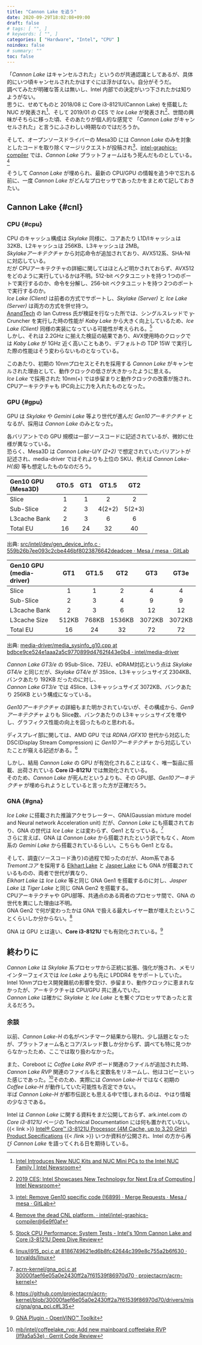 ```yaml
---
title: "Cannon Lake を追う"
date: 2020-09-29T18:02:08+09:00
draft: false
# tags: [ "", ]
# keywords: [ "", ]
categories: [ "Hardware", "Intel", "CPU" ]
noindex: false
# summary: ""
toc: false
---
```


「*Cannon Lake* はキャンセルされた」というのが共通認識としてあるが、具体的にいつ頃キャンセルされたかはすぐには浮かばない。自分がそうだ。  
調べてみたが明確な答えは無いし、Intel 内部での決定がいつ下されたかは知りようがない。  
思うに、せめてものと 2018/08 に Core i3-8121U(Cannon Lake) を搭載した NUC が発表され[^cnl-nuc]、そして 2019/01 の CES で *Ice Lake* が発表され[^ces-icl]、世間の興味がそちらに移った頃、そのあたりが個人的な感覚で 「*Cannon Lake* がキャンセルされた」と言うにふさわしい時期なのではだろうか。  

[^cnl-nuc]: [Intel Introduces New NUC Kits and NUC Mini PCs to the Intel NUC Family | Intel Newsroom](https://newsroom.intel.com/news/intel-introduces-new-nuc-kits-nuc-mini-pcs-intel-nuc-family/)
[^ces-icl]: [2019 CES: Intel Showcases New Technology for Next Era of Computing | Intel Newsroom](https://newsroom.intel.com/news/2019-ces-intel-showcases-new-technology-next-era-computing/)

そして、オープンソースドライバーの Mesa3D には *Cannon Lake* のみを対象としたコードを取り除くマージリクエストが投稿され[^remove-cnl-only-code]、[intel-graphics-compiler](https://github.com/intel/intel-graphics-compiler) では、*Cannon Lake* プラットフォームはもう死んだものとしている。[^dead-cnl-platform]  

[^remove-cnl-only-code]: [intel: Remove Gen10 specific code (!6899) · Merge Requests · Mesa / mesa · GitLab](https://gitlab.freedesktop.org/mesa/mesa/-/merge_requests/6899)
[^dead-cnl-platform]: [Remove the dead CNL platform. · intel/intel-graphics-compiler@6e9f0af](https://github.com/intel/intel-graphics-compiler/commit/6e9f0af19184cdc3f94c32c23692eaccd3b0ef20#diff-a814fa78344f64350e2584d78c11ae0eR145)

そうして *Cannon Lake* が埋められ、最新の CPU/GPU の情報を追う中で忘れる前に、一度 *Cannon Lake* がどんなプロセッサであったかをまとめて記しておきたい。  

## Cannon Lake {#cnl}
### CPU {#cpu}
CPU のキャッシュ構成は *Skylake* 同様に、コアあたり L1D/Iキャッシュは 32KB、L2キャッシュは 256KB、L3キャッシュは 2MB。  
*Skylakeアーキテクチャ* から対応命令が追加されており、AVX512系、SHA-NI に対応している。  
だが CPUアーキテクチャの詳細に関してはほとんど明かされておらず、AVX512 をどのように実行しているかは不明。512-bit ベクタユニットを持つ 1つのポートで実行するのか、命令を分解し、256-bit ベクタユニットを持つ 2つのポートで実行するのか。  
*Ice Lake (Client)* は前者の方式でサポートし、*Skylake (Server)* と *Ice Lake (Server)* は両方の方式を併せ持つ。  
[AnandTech](https://www.anandtech.com) の Ian Cutress 氏が検証を行なった所では、シングルスレッドで y-Cruncher を実行した時の性能が *Kaby Lake* から大きく向上しているため、*Ice Lake (Client)* 同様の実装になっている可能性が考えられる。[^anandtech-cnl]  
しかし、それは 2.2GHz に揃えた検証の結果であり、AVX使用時のクロックでは *Kaby Lake* が 1GHz 近く高いこともあり、デフォルトの TDP 15W で実行した際の性能はそう変わらないものとなっている。  

[^anandtech-cnl]: [Stock CPU Performance: System Tests - Intel's 10nm Cannon Lake and Core i3-8121U Deep Dive Review](https://www.anandtech.com/show/13405/intel-10nm-cannon-lake-and-core-i3-8121u-deep-dive-review/9)

このあたり、初期の 10nmプロセスとそれを採用する *Cannon Lake* がキャンセルされた理由として、動作クロックの低さが大きかったように思える。  
*Ice Lake* で採用された 10nm(+) では歩留まりと動作クロックの改善が施され、CPUアーキテクチャも IPC向上に力を入れたものとなった。  

### GPU {#gpu}
GPU は *Skylake* や *Gemini Lake* 等より世代が進んだ *Gen10アーキテクチャ* となるが、採用は *Cannon Lake* のみとなった。  

各バリアントでの GPU 規模は一部ソースコードに記述されているが、微妙に仕様が異なっている。  
恐らく、Mesa3D は *Cannon Lake-U/Y (2+2)* で想定されていたバリアントが記述され、media-driver ではそれよりも上位の SKU、例えば *Cannon Lake-H(仮)* 等も想定したものなのだろう。  

| Gen10 GPU<br>(Mesa3D) | GT0.5 | GT1 | GT1.5 | GT2 |
| :-- | :--: | :--: | :--: | :--: |
| Slice | 1 | 1 | 2 | 2 |
| Sub-Slice | 2 | 3 | 4(2+2) | 5(2+3) |
| L3cache Bank | 2 | 3 | 6 | 6 |
| Total EU | 16 | 24 | 32 | 40 |

出典: [src/intel/dev/gen_device_info.c · 559b26b7ee093c2cbe446bf8023876642deadcee · Mesa / mesa · GitLab](https://gitlab.freedesktop.org/mesa/mesa/-/blob/559b26b7ee093c2cbe446bf8023876642deadcee/src/intel/dev/gen_device_info.c)

| Gen10 GPU<br>(media-driver) | GT1 | GT1.5 | GT2 | GT3 | GT3e |
| :-- | :--: | :--: | :--: | :--: | :--: |
| Slice | 1 | 1 | 2 | 4 | 4 |
| Sub-Slice | 2 | 3 | 4 | 9 | 9 |
| L3cache Bank | 2 | 3 | 6 | 12 | 12 |
| L3cache Size | 512KB | 768KB | 1536KB | 3072KB | 3072KB |
| Total EU | 16 | 24 | 32 | 72 | 72 |

出典: [media-driver/media_sysinfo_g10.cpp at bdbce9ce524e1aaa2a5c9770899d4762f443e0b4 · intel/media-driver](https://github.com/intel/media-driver/blob/bdbce9ce524e1aaa2a5c9770899d4762f443e0b4/media_driver/linux/gen10/ddi/media_sysinfo_g10.cpp)

*Cannon Lake GT3/e* の 9Sub-Slice、72EU、eDRAM対応という点は *Skylake GT4/e* と同じだが、*Skylake GT4/e* が 3Slice、L3キャッシュサイズ 2304KB、バンクあたり 192KB だったのに対し、  
*Cannon Lake GT3/e* では 4Slice、L3キャッシュサイズ 3072KB、バンクあたり 256KB という構成になっている。  

*Gen10アーキテクチャ* の詳細もまた明かされていないが、その構成から、*Gen9アーキテクチャ* よりも Slice数、バンクあたりの L3キャッシュサイズを増やし、グラフィクス性能の向上を図ったものと思われる。  

ディスプレイ部に関しては、AMD GPU では *RDNA /GFX10* 世代から対応した DSC(Display Stream Compression) に *Gen10アーキテクチャ* から対応していたことが窺える記述がある。[^gen10-dsc]  

[^gen10-dsc]: [linux/i915_pci.c at 8186749621ed6b8fc42644c399e8c755a2b6f630 · torvalds/linux](https://github.com/torvalds/linux/blob/8186749621ed6b8fc42644c399e8c755a2b6f630/drivers/gpu/drm/i915/i915_pci.c#L786)

しかし、結局 *Cannon Lake* の GPU が有効化されることはなく、唯一製品に搭載、出荷されている **Core i3-8121U** では無効化されている。  
そのため、*Cannon Lake* が死んだというよりも、その GPU部、*Gen10アーキテクチャ* が埋められようとしていると言った方が正確だろう。  


### GNA {#gna}
*Ice Lake* に搭載された推論アクセラレーター、GNA(Gaussian mixture model and Neural network Acceleration unit) だが、*Cannon Lake* にも搭載されており、GNA の世代は *Ice Lake* とは変わらず、Gen1 となっている。[^cnl-gna]  
さらに言えば、GNA は *Cannon Lake* から搭載されたという訳でもなく、Atom系の *Gemini Lake* から搭載されているらしい。こちらも Gen1 となる。  

[^cnl-gna]: [acrn-kernel/gna_pci.c at 30000faef6e05a0e2430ff2a7f61539f86970d70 · projectacrn/acrn-kernel](https://github.com/projectacrn/acrn-kernel/blob/30000faef6e05a0e2430ff2a7f61539f86970d70/drivers/misc/gna/gna_pci.c#L39)

そして、調査(ソースコード漁り)の過程で知ったのだが、Atom系である *Tremontコア* を採用する [Elkhart Lake](/tags/elkhart_lake) と [Jasper Lake](/tags/jasper_lake) にも GNA が搭載されているものの、両者で世代が異なり、  
*Elkhart Lake* は *Ice Lake* 等と同じ GNA Gen1 を搭載するのに対し、*Jasper Lake* は *Tiger Lake* と同じ GNA Gen2 を搭載する。  
CPUアーキテクチャや GPU部等、共通点のある両者のプロセッサ間で、GNA の世代を異にした理由は不明。  
GNA Gen2 で何が変わったかは GNA で扱える最大レイヤー数が増えたということくらいしか分からない。[^gna-gen2]  

[^gna-gen2]: <https://github.com/projectacrn/acrn-kernel/blob/30000faef6e05a0e2430ff2a7f61539f86970d70/drivers/misc/gna/gna_pci.c#L35>

GNA は GPU とは違い、**Core i3-8121U** でも有効化されている。[^gna-enable-i3-8121u]  

[^gna-enable-i3-8121u]: [GNA Plugin - OpenVINO™ Toolkit](https://docs.openvinotoolkit.org/latest/openvino_docs_IE_DG_supported_plugins_GNA.html)

## 終わりに

*Cannon Lake* は *Skylake* 系プロセッサから正統に拡張、強化が施され、メモリインターフェイスでは *Ice Lake* よりも先に LPDDR4 をサポートしていた。  
Intel 10nmプロセス開発難航の影響を受け、歩留まり、動作クロックに恵まれなかったが、アーキテクチャは CPU/GPU 共に進んでいた。  
*Cannon Lake* は確かに *Skylake* と *Ice Lake* とを繋ぐプロセッサであったと言えるだろう。  

### 余談

以前、*Cannon Lake-H* の名がベンチマーク結果から現れ、少し話題となったが、プラットフォーム名とコア/スレッド数しか分からず、調べても特に見つからなかったため、ここでは取り扱わなかった。  

また、Coreboot に *Coffee Lake RVP* ボード関連のファイルが追加された時、*Cannon Lake RVP* 関連のファイル名と変数名をリネームし、他はコピーといった感じであった。[^cfl-rvp]そのため、実際には *Cannon Lake-H* ではなく初期の *Coffee Lake-H* が動作していた可能性も否定できない。  
半ば *Cannon Lake-H* が都市伝説とも思える中で惜しまれるのは、やはり情報の少なさである。  

[^cfl-rvp]: [mb/intel/coffeelake_rvp: Add new mainboard coffeelake RVP (If9a5a53e) · Gerrit Code Review](https://review.coreboot.org/c/coreboot/+/25122)

Intel は *Cannon Lake* に関する資料をまだ公開しておらず、ark.intel.com の *Core i3-8121U* ページの Technical Documentation には何も置かれていない。  
{{< link >}} [Intel® Core™ i3-8121U Processor (4M Cache, up to 3.20 GHz) Product Specifications](https://ark.intel.com/content/www/us/en/ark/products/136863/intel-core-i3-8121u-processor-4m-cache-up-to-3-20-ghz.html?wapkw=cannon%20lake) {{< /link >}}
いつか資料が公開され、Intel の方から再び *Cannon Lake* を語ってくれる日を期待している。  
